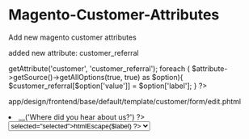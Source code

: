 Magento-Customer-Attributes
===========================

Add new magento customer attributes

added new attribute: customer_referral
<?php
$customer_referral = array();
$attribute = Mage::getModel('eav/config')->getAttribute('customer', 'customer_referral');
foreach ( $attribute->getSource()->getAllOptions(true, true) as $option){
    $customer_referral[$option['value']] = $option['label'];
}
?>

app/design/frontend/base/default/template/customer/form/edit.phtml
<li>
	<label for="customer_referral"><?php echo $this->__('Where did you hear about us?') ?></label><br/>
	<div class="input-box">
		<select name="customer_referral" id="customer_referral" title="<?php echo $this->__('Where did you hear about us?') ?>">
			<?php $selected = $this->htmlEscape($this->getCustomer()->getData('customer_referral')) ?>
			<?php foreach($customer_referral as $id => $label): ?>
			  <option value="<?php echo $id ?>"<?php if($id == $selected): ?> selected="selected"<?php endif; ?>><?php echo $this->htmlEscape($label) ?></option>
			<?php endforeach; ?>
		</select>
	</div>
</li>

